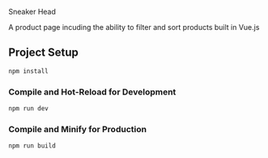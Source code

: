 Sneaker Head

A product page incuding the ability to filter and sort products built in Vue.js


## Project Setup

```sh
npm install
```

### Compile and Hot-Reload for Development

```sh
npm run dev
```

### Compile and Minify for Production

```sh
npm run build
```
